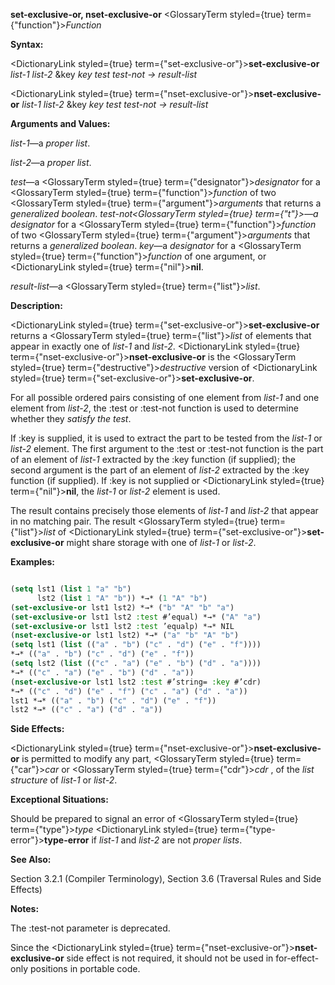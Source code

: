 **set-exclusive-or, nset-exclusive-or** <GlossaryTerm styled={true} term={"function"}><i>Function</i></GlossaryTerm> 



**Syntax:** 



<DictionaryLink styled={true} term={"set-exclusive-or"}><b>set-exclusive-or</b></DictionaryLink> *list-1 list-2* &amp;key *key test test-not → result-list* 



<DictionaryLink styled={true} term={"nset-exclusive-or"}><b>nset-exclusive-or</b></DictionaryLink> *list-1 list-2* &amp;key *key test test-not → result-list* 



**Arguments and Values:** 



*list-1*—a *proper list*. 



*list-2*—a *proper list*. 



*test*—a <GlossaryTerm styled={true} term={"designator"}><i>designator</i></GlossaryTerm> for a <GlossaryTerm styled={true} term={"function"}><i>function</i></GlossaryTerm> of two <GlossaryTerm styled={true} term={"argument"}><i>arguments</i></GlossaryTerm> that returns a *generalized boolean*. *test-not<GlossaryTerm styled={true} term={"t"}><i>—a </i></GlossaryTerm>designator* for a <GlossaryTerm styled={true} term={"function"}><i>function</i></GlossaryTerm> of two <GlossaryTerm styled={true} term={"argument"}><i>arguments</i></GlossaryTerm> that returns a *generalized boolean*. *key*—a *designator* for a <GlossaryTerm styled={true} term={"function"}><i>function</i></GlossaryTerm> of one argument, or <DictionaryLink styled={true} term={"nil"}><b>nil</b></DictionaryLink>. 



*result-list*—a <GlossaryTerm styled={true} term={"list"}><i>list</i></GlossaryTerm>. 



**Description:** 



<DictionaryLink styled={true} term={"set-exclusive-or"}><b>set-exclusive-or</b></DictionaryLink> returns a <GlossaryTerm styled={true} term={"list"}><i>list</i></GlossaryTerm> of elements that appear in exactly one of *list-1* and *list-2*. <DictionaryLink styled={true} term={"nset-exclusive-or"}><b>nset-exclusive-or</b></DictionaryLink> is the <GlossaryTerm styled={true} term={"destructive"}><i>destructive</i></GlossaryTerm> version of <DictionaryLink styled={true} term={"set-exclusive-or"}><b>set-exclusive-or</b></DictionaryLink>. 



For all possible ordered pairs consisting of one element from *list-1* and one element from *list-2*, the :test or :test-not function is used to determine whether they *satisfy the test*. 



If :key is supplied, it is used to extract the part to be tested from the *list-1* or *list-2* element. The first argument to the :test or :test-not function is the part of an element of *list-1* extracted by the :key function (if supplied); the second argument is the part of an element of *list-2* extracted by the :key function (if supplied). If :key is not supplied or <DictionaryLink styled={true} term={"nil"}><b>nil</b></DictionaryLink>, the *list-1* or *list-2* element is used. 







 



 



The result contains precisely those elements of *list-1* and *list-2* that appear in no matching pair. The result <GlossaryTerm styled={true} term={"list"}><i>list</i></GlossaryTerm> of <DictionaryLink styled={true} term={"set-exclusive-or"}><b>set-exclusive-or</b></DictionaryLink> might share storage with one of *list-1* or *list-2*. 



**Examples:**
```lisp

(setq lst1 (list 1 "a" "b") 
      lst2 (list 1 "A" "b")) *→* (1 "A" "b") 
(set-exclusive-or lst1 lst2) *→* ("b" "A" "b" "a") 
(set-exclusive-or lst1 lst2 :test #’equal) *→* ("A" "a") 
(set-exclusive-or lst1 lst2 :test ’equalp) *→* NIL 
(nset-exclusive-or lst1 lst2) *→* ("a" "b" "A" "b") 
(setq lst1 (list (("a" . "b") ("c" . "d") ("e" . "f")))) 
*→* (("a" . "b") ("c" . "d") ("e" . "f")) 
(setq lst2 (list (("c" . "a") ("e" . "b") ("d" . "a")))) 
*→* (("c" . "a") ("e" . "b") ("d" . "a")) 
(nset-exclusive-or lst1 lst2 :test #’string= :key #’cdr) 
*→* (("c" . "d") ("e" . "f") ("c" . "a") ("d" . "a")) 
lst1 *→* (("a" . "b") ("c" . "d") ("e" . "f")) 
lst2 *→* (("c" . "a") ("d" . "a")) 

```
**Side Effects:** 



<DictionaryLink styled={true} term={"nset-exclusive-or"}><b>nset-exclusive-or</b></DictionaryLink> is permitted to modify any part, <GlossaryTerm styled={true} term={"car"}><i>car</i></GlossaryTerm> or <GlossaryTerm styled={true} term={"cdr"}><i>cdr</i></GlossaryTerm> , of the *list structure* of *list-1* or *list-2*. 



**Exceptional Situations:** 



Should be prepared to signal an error of <GlossaryTerm styled={true} term={"type"}><i>type</i></GlossaryTerm> <DictionaryLink styled={true} term={"type-error"}><b>type-error</b></DictionaryLink> if *list-1* and *list-2* are not *proper lists*. 



**See Also:** 



Section 3.2.1 (Compiler Terminology), Section 3.6 (Traversal Rules and Side Effects) 



**Notes:** 



The :test-not parameter is deprecated. 



Since the <DictionaryLink styled={true} term={"nset-exclusive-or"}><b>nset-exclusive-or</b></DictionaryLink> side effect is not required, it should not be used in for-effect-only positions in portable code. 



